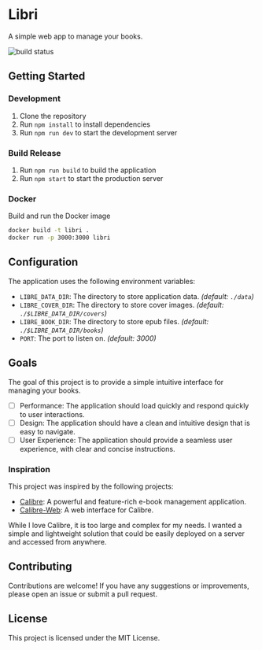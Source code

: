# Libri

A simple web app to manage your books.

![build status](https://github.com/amcoder/libri/actions/workflows/ci.yml/badge.svg)

## Getting Started

### Development

1. Clone the repository
2. Run `npm install` to install dependencies
3. Run `npm run dev` to start the development server

### Build Release

1. Run `npm run build` to build the application
2. Run `npm start` to start the production server

### Docker

Build and run the Docker image

```sh
docker build -t libri .
docker run -p 3000:3000 libri
```

## Configuration

The application uses the following environment variables:

- `LIBRE_DATA_DIR`: The directory to store application data. _(default: `./data`)_
- `LIBRE_COVER_DIR`: The directory to store cover images. _(default: `./$LIBRE_DATA_DIR/covers`)_
- `LIBRE_BOOK_DIR`: The directory to store epub files. _(default: `./$LIBRE_DATA_DIR/books`)_
- `PORT`: The port to listen on. _(default: 3000)_

## Goals

The goal of this project is to provide a simple intuitive interface for managing your books.

- [ ] Performance: The application should load quickly and respond quickly to user interactions.
- [ ] Design: The application should have a clean and intuitive design that is easy to navigate.
- [ ] User Experience: The application should provide a seamless user experience, with clear and concise instructions.

### Inspiration

This project was inspired by the following projects:

- [Calibre](https://calibre-ebook.com/): A powerful and feature-rich e-book management application.
- [Calibre-Web](https://github.com/janeczku/calibre-web): A web interface for Calibre.

While I love Calibre, it is too large and complex for my needs. I wanted a simple and lightweight
solution that could be easily deployed on a server and accessed from anywhere.

## Contributing

Contributions are welcome! If you have any suggestions or improvements, please open an issue or submit a pull request.

## License

This project is licensed under the MIT License.
